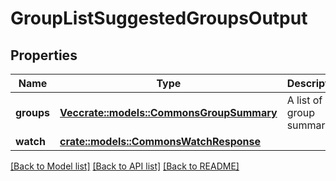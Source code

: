 # GroupListSuggestedGroupsOutput

## Properties

Name | Type | Description | Notes
------------ | ------------- | ------------- | -------------
**groups** | [**Vec<crate::models::CommonsGroupSummary>**](CommonsGroupSummary.md) | A list of group summaries. | 
**watch** | [**crate::models::CommonsWatchResponse**](CommonsWatchResponse.md) |  | 

[[Back to Model list]](../README.md#documentation-for-models) [[Back to API list]](../README.md#documentation-for-api-endpoints) [[Back to README]](../README.md)


